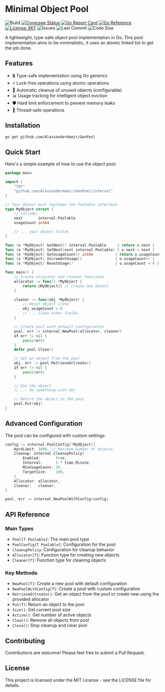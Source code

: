 # Minimal Object Pool
![Build](https://github.com/AlexsanderHamir/GenPool/actions/workflows/test.yml/badge.svg)
[![Coverage Status](https://coveralls.io/repos/github/AlexsanderHamir/GenPool/badge.png?branch=main)](https://coveralls.io/github/AlexsanderHamir/GenPool?branch=main)
[![Go Report Card](https://goreportcard.com/badge/github.com/AlexsanderHamir/GenPool)](https://goreportcard.com/report/github.com/AlexsanderHamir/GenPool)
[![Go Reference](https://pkg.go.dev/badge/github.com/AlexsanderHamir/GenPool.svg)](https://pkg.go.dev/github.com/AlexsanderHamir/GenPool)
[![License: MIT](https://img.shields.io/badge/License-MIT-yellow.svg)](https://opensource.org/licenses/MIT)
![Issues](https://img.shields.io/github/issues/AlexsanderHamir/GenPool)
![Last Commit](https://img.shields.io/github/last-commit/AlexsanderHamir/GenPool)
![Code Size](https://img.shields.io/github/languages/code-size/AlexsanderHamir/GenPool)





A lightweight, type-safe object pool implementation in Go. This pool implementation aims to be minimalistic, it uses an atomic linked list to get the job done.

## Features

- 🔒 Type-safe implementation using Go generics
- ⚡ Lock-free operations using atomic operations
- 🔄 Automatic cleanup of unused objects (configurable)
- 📊 Usage tracking for intelligent object eviction
- 🛡️ Hard limit enforcement to prevent memory leaks
- 🎯 Thread-safe operations

## Installation

```bash
go get github.com/AlexsanderHamir/GenPool
```

## Quick Start

Here's a simple example of how to use the object pool:

```go
package main

import (
    "fmt"
    "github.com/AlexsanderHamir/GenPool/internal"
)

// Your Object must implemen the Poolable interface
type MyObject struct {
    // include:
    next       internal.Poolable
    usageCount int64

    // ... your object fields
}

func (o *MyObject) GetNext() internal.Poolable     { return o.next }
func (o *MyObject) SetNext(next internal.Poolable) { o.next = next }
func (o *MyObject) GetUsageCount() int64          { return o.usageCount }
func (o *MyObject) IncrementUsage()               { o.usageCount++ }
func (o *MyObject) ResetUsage()                   { o.usageCount = 0 }

func main() {
    // Create allocator and cleaner functions
    allocator := func() *MyObject {
        return &MyObject{} // Create new object
    }

    cleaner := func(obj *MyObject) {
        // Reset object state
        obj.usageCount = 0
        // ... clean other fields
    }

    // Create pool with default configuration
    pool, err := internal.NewPool(allocator, cleaner)
    if err != nil {
        panic(err)
    }
    defer pool.Close()

    // Get an object from the pool
    obj, err := pool.RetrieveOrCreate()
    if err != nil {
        panic(err)
    }

    // Use the object
    // ... do something with obj

    // Return the object to the pool
    pool.Put(obj)
}
```

## Advanced Configuration

The pool can be configured with custom settings:

```go
config := internal.PoolConfig[*MyObject]{
    HardLimit: 1000, // Maximum number of objects
    Cleanup: internal.CleanupPolicy{
        Enabled:       true,
        Interval:      5 * time.Minute,
        MinUsageCount: 10,
        TargetSize:    100,
    },
    Allocator: allocator,
    Cleaner:   cleaner,
}

pool, err := internal.NewPoolWithConfig(config)
```

## API Reference

### Main Types

- `Pool[T Poolable]`: The main pool type
- `PoolConfig[T Poolable]`: Configuration for the pool
- `CleanupPolicy`: Configuration for cleanup behavior
- `Allocator[T]`: Function type for creating new objects
- `Cleaner[T]`: Function type for cleaning objects

### Key Methods

- `NewPool[T]`: Create a new pool with default configuration
- `NewPoolWithConfig[T]`: Create a pool with custom configuration
- `RetrieveOrCreate()`: Get an object from the pool or create new using the provided allocator
- `Put(T)`: Return an object to the pool
- `Size()`: Get current pool size
- `Active()`: Get number of active objects
- `Clear()`: Remove all objects from pool
- `Close()`: Stop cleanup and clear pool

## Contributing

Contributions are welcome! Please feel free to submit a Pull Request.

## License

This project is licensed under the MIT License - see the LICENSE file for details.
